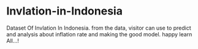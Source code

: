 # Invlation-in-Indonesia
Dataset Of Invlation In Indonesia. from the data, visitor can use to predict and analysis about inflation rate and making the good model. 
happy learn All...!
